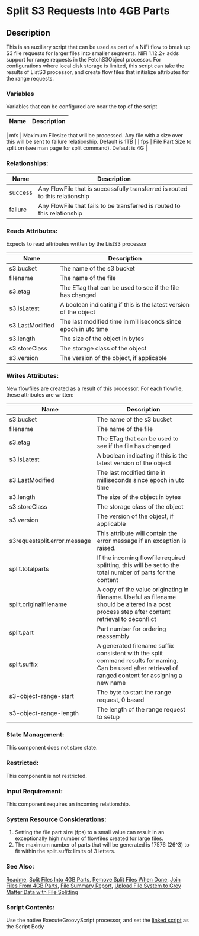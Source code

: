 # Split S3 Requests Into 4GB Parts

## Description

This is an auxiliary script that can be used as part of a NiFi flow to break up S3 file requests for larger files into smaller segments.  NiFi 1.12.2+ adds support for range requests in the FetchS3Object processor.  For configurations where local disk storage is limited, this script can take the results of ListS3 processor, and create flow files that initialize attributes for the range requests.

### Variables

Variables that can be configured are near the top of the script

| Name | Description |
| --- | --- |

| mfs | Maximum Filesize that will be processed. Any file with a size over this will be sent to failure relationship. Default is 1TB |
| fps | File Part Size to split on (see man page for split command). Default is 4G |

### Relationships: 

| Name | Description |
| --- | --- |
| success | Any FlowFile that is successfully transferred is routed to this relationship |
| failure | Any FlowFile that fails to be transferred is routed to this relationship | 

### Reads Attributes:

Expects to read attributes written by the ListS3 processor

| Name | Description |
| --- | --- |
| s3.bucket | The name of the s3 bucket |
| filename | The name of the file |
| s3.etag | The ETag that can be used to see if the file has changed |
| s3.isLatest | A boolean indicating if this is the latest version of the object |
| s3.LastModified | The last modified time in milliseconds since epoch in utc time |
| s3.length | The size of the object in bytes |
| s3.storeClass | The storage class of the object | 
| s3.version | The version of the object, if applicable |

### Writes Attributes:

New flowfiles are created as a result of this processor. For each flowfile, these attributes are written:

| Name | Description |
| --- | --- |
| s3.bucket | The name of the s3 bucket |
| filename | The name of the file |
| s3.etag | The ETag that can be used to see if the file has changed |
| s3.isLatest | A boolean indicating if this is the latest version of the object |
| s3.LastModified | The last modified time in milliseconds since epoch in utc time |
| s3.length | The size of the object in bytes |
| s3.storeClass | The storage class of the object | 
| s3.version | The version of the object, if applicable |
| s3requestsplit.error.message | This attribute will contain the error message if an exception is raised. |
| split.totalparts | If the incoming flowfile required splitting, this will be set to the total number of parts for the content |
| split.originalfilename | A copy of the value originating in filename. Useful as filename should be altered in a post process step after content retrieval to deconflict |
| split.part | Part number for ordering reassembly |
| split.suffix | A generated filename suffix consistent with the split command results for naming. Can be used after retrieval of ranged content for assigning a new name |
| s3-object-range-start | The byte to start the range request, 0 based |
| s3-object-range-length | The length of the range request to setup |

### State Management:

This component does not store state.

### Restricted:

This component is not restricted.

### Input Requirement:

This component requires an incoming relationship.

### System Resource Considerations:

1. Setting the file part size (fps) to a small value can result in an exceptionally high number of flowfiles created for large files.  
2. The maximum number of parts that will be generated is 17576 (26^3) to fit within the split.suffix limits of 3 letters.


### See Also:

[Readme](./README.md),
[Split Files Into 4GB Parts](./SplitFiles.md),
[Remove Split Files When Done](./RemoveSplitFiles.md),
[Join Files From 4GB Parts](./JoinFiles.md),
[File Summary Report](./FileSummaryReport.md),
[Upload File System to Grey Matter Data with File Splitting](../nifi-templates/File_System_to_GM_Data_(With_File_Splitting).xml)

### Script Contents:

Use the native ExecuteGroovyScript processor, and set the [linked script](../nifi-script-processors/SplitFiles.groovy) as the Script Body
